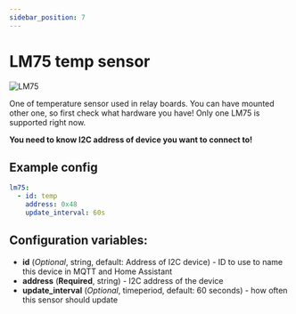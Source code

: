 ```yaml
---
sidebar_position: 7
---
```


# LM75 temp sensor

![LM75](/img/lm75.jpg)

One of temperature sensor used in relay boards.
You can have mounted other one, so first check what hardware you have!
Only one LM75 is supported right now.

**You need to know I2C address of device you want to connect to!**

## Example config

```yaml title="Example config"
lm75:
  - id: temp
    address: 0x48
    update_interval: 60s
```

## Configuration variables:

- **id** (_Optional_, string, default: Address of I2C device) - ID to use to name this device in MQTT and Home Assistant
- **address** (**Required**, string) - I2C address of the device
- **update_interval** (_Optional_, timeperiod, default: 60 seconds) - how often this sensor should update
